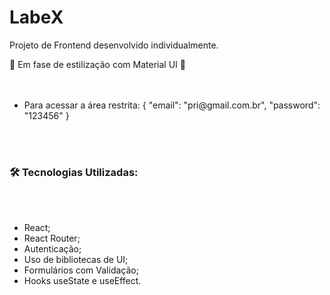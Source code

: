 <h1>LabeX</h1>
Projeto de Frontend desenvolvido individualmente.

🚧 Em fase de estilização com Material UI 🚧
</br>
</br>
</br>
  <ul>
    <li> Para acessar a área restrita: 
    {
    "email": "pri@gmail.com.br",
    "password": "123456"
    }
  </ul>
  </br>
  </br>
  <h3>🛠️ Tecnologias Utilizadas:</h3>
  <br></br>
   <ul>
    <li> React; </li>   
    <li> React Router; </li>
    <li> Autenticação; </li> 
    <li> Uso de bibliotecas de UI; </li> 
    <li> Formulários com Validação; </li>   
    <li> Hooks useState e useEffect.</li>  
  </ul>   
  </br>

